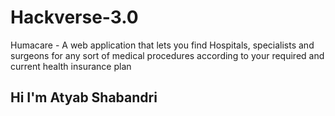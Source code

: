 # Hackverse-3.0
Humacare - A web application that lets you find Hospitals, specialists and surgeons for any sort of medical procedures according to your required and current health insurance plan 

## Hi I'm Atyab Shabandri
